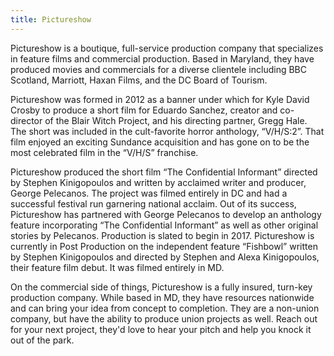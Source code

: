 ```yaml
---
title: Pictureshow
---
```


Pictureshow is a boutique, full-service production company that specializes in feature films and commercial production. Based in Maryland, they have produced movies and commercials for a diverse clientele including BBC Scotland, Marriott, Haxan Films, and the DC Board of Tourism.

Pictureshow was formed in 2012 as a banner under which for Kyle David Crosby to produce a short film for Eduardo Sanchez, creator and co-director of the Blair Witch Project, and his directing partner, Gregg Hale. The short was included in the cult-favorite horror anthology, “V/H/S:2”. That film enjoyed an exciting Sundance acquisition and has gone on to be the most celebrated film in the “V/H/S” franchise.

Pictureshow produced the short film “The Confidential Informant” directed by Stephen Kinigopoulos and written by acclaimed writer and producer, George Pelecanos. The project was filmed entirely in DC and had a successful festival run garnering national acclaim. Out of its success, Pictureshow has partnered with George Pelecanos to develop an anthology feature incorporating “The Confidential Informant” as well as other original stories by Pelecanos. Production is slated to begin in 2017. Pictureshow is currently in Post Production on the independent feature “Fishbowl” written by Stephen Kinigopoulos and directed by Stephen and Alexa Kinigopoulos, their feature film debut. It was filmed entirely in MD.

On the commercial side of things, Pictureshow is a fully insured, turn-key production company. While based in MD, they have resources nationwide and can bring your idea from concept to completion. They are a non-union company, but have the ability to produce union projects as well. Reach out for your next project, they'd love to hear your pitch and help you knock it out of the park.

